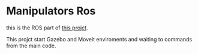 # Manipulators Ros

this is the ROS part of [this projct](https://github.com/tamirmha/Master).

This projct start Gazebo and Moveit enviroments and waiting to commands from the main code.
